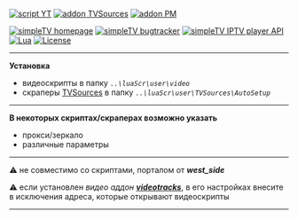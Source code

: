 
[![script YT][badge-yt]][YT]
[![addon TVSources][badge-tvsources]][TVSources]
[![addon PM][badge-pm]][PM]

[![simpleTV homepage][badge-simpletvhomepage]][simpleTV homepage]
[![simpleTV bugtracker][badge-simpletvbugtracker]][simpleTV bugtracker]
[![simpleTV IPTV player API][badge-simpletvapi]][simpleTV API]
[![Lua][badge-lua]][Lua]
[![License][badge-license]][License]

---

**Установка**
 - видеоскрипты в папку _`..\luaScr\user\video`_
 - скраперы [TVSources][TVSources] в папку _`..\luaScr\user\TVSources\AutoSetup`_

---

**В некоторых скриптах/скраперах возможно указать**
 - прокси/зеркало
 - различные параметры

---
⚠ не совместимо со скриптами, порталом от _**west_side**_

⚠ если установлен _видео аддон_ [_**videotracks**_](http://iptv.gen12.net/bugtracker/view.php?id=1704 "удаляйте это поделее"), в его настройках внесите в исключения адреса, которые открывают видеоскрипты

---

<!------>

[YT]: ../../../simpleTV-YouTube "скрипт YouTube"
[simpleTV API]: http://iptv.gen12.net/dokuwiki/doku.php?id=mantis:simpletv:api "simpleTV API"
[Lua]: https://www.lua.org/manual/5.1 "Lua 5.1"
[License]: ../../blob/master/LICENSE "License GPL 3.0"
[TVSources]: http://iptv.gen12.net/bugtracker/view.php?id=1614 "дополнение TVSources"
[PM]: http://iptv.gen12.net/bugtracker/view.php?id=1485 "дополнение Password Manager"
[simpleTV homepage]: http://iptv.gen12.net "домашняя страница"
[simpleTV bugtracker]: http://iptv.gen12.net/bugtracker "багтрекер"
[EN]: ./README-EN.md "english"


[badge-yt]: https://img.shields.io/badge/%D1%81%D0%BA%D1%80%D0%B8%D0%BF%D1%82-YouTube-%232b2b2b?style=flat-square&labelColor=%23303f50 "скрипт YouTube"
[badge-simpletvapi]: https://img.shields.io/badge/simpleTV-Lua%20API-%232b2b2b?style=flat-squar&labelColor=%23303f50 "simpleTV Lua API"
[badge-lua]: https://img.shields.io/badge/Lua-5.1-%232b2b2b?style=flat-square&labelColor=%23303f50 "Lua 5.1"
[badge-license]: https://img.shields.io/badge/License-GPL%203.0-%232b2b2b?style=flat-square&labelColor=%23303f50 "License GPL 3.0"
[badge-tvsources]: https://img.shields.io/badge/%D0%B4%D0%BE%D0%BF%D0%BE%D0%BB%D0%BD%D0%B5%D0%BD%D0%B8%D0%B5-TVSources-%232b2b2b?style=flat-squar&labelColor=%23303f50 "дополнение TVSources"
[badge-pm]: https://img.shields.io/badge/%D0%B4%D0%BE%D0%BF%D0%BE%D0%BB%D0%BD%D0%B5%D0%BD%D0%B8%D0%B5-Password%20Manager-%232b2b2b?style=flat-square&labelColor=%23303f50 "дополнение Password Manager"
[badge-simpletvhomepage]: https://img.shields.io/badge/simpleTV-homepage-%232b2b2b?style=flat-square&labelColor=%23303f50 "домашняя страница"
[badge-simpletvbugtracker]: https://img.shields.io/badge/simpleTV-bugtracker-%232b2b2b?style=flat-square&labelColor=%23303f50 "багтрекер"
